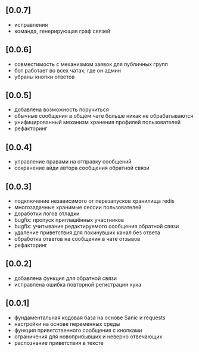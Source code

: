 ## [0.0.7]

- исправления
- команда, генерирующая граф связей


## [0.0.6]

- совместимость с механизмом заявок для публичных групп
- бот работает во всех чатах, где он админ
- убраны кнопки ответов


## [0.0.5] 

- добавлена возможность поручиться
- обычные сообщения в общем чате больше никак не обрабатываются
- унифицированный механизм хранения профилей пользователей
- рефакторинг


## [0.0.4]

- управление правами на отправку сообщений
- сохранение айди автора сообщения обратной связи


## [0.0.3]

- подключение независимого от перезапусков хранилища redis
- многозадачные хранимые сессии пользователей
- доработки логов отладки
- bugfix: пропуск приглашённых участников
- bugfix: учитывание редактируемого сообщения обратной связи
- удаление приветствия для покинувших канал без ответа
- обработка ответов на сообщения в чате отзывов
- рефакторинг

## [0.0.2]

- добавлена функция для обратной связи 
- исправлена ошибка повторной регистрации хука

## [0.0.1]

- фундаментальная кодовая база на основе Sanic и requests
- настройки на основе переменных среды
- функция приветственного сообщения с кнопками
- ограничения для новоприбывших и неверно отвечающих
- распознание приветствия в тексте 
